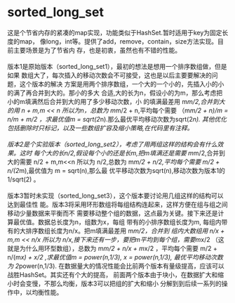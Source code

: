 sorted_long_set 
===


这是个节省内存的紧凑的map实现，功能类似于HashSet.暂时适用于key为固定长度的map，
像long，int等。提供了add，remove，contain，size方法实现。目前主要场景是为了节省内
存，也是初衷，虽然也有不错的性能。<br><br>
    版本1是原始版本（sorted_long_set1），最初的想法是想用一个排序数组做，但是如果
数组大了，每次插入的移动次数会不可接受，这也是以后主要要解决的问题，这个版本的解决
方案是用两个排序数组，一个大的一个小的，先插入小的小的满了再合并到大的。那小的多大
合适,大的长为n，假设小的为m，那么考虑把小的m填满然后合并到大的用了多少移动次数，小
的填满最差用 m*m/2,合并到大的用 n + m,m << n 所以为n，总数为 m*m/2 + n,平均每个需要 
（m*m/2 + n)/m = n/m + m/2 ，求最优值m = sqrt(2*n).那么最优平均移动次数为sqrt(2*n).
其他优化包括删除时只标记，以及一些数组扩容及缩小策略,在代码里有注释。<br><br>
版本2是个实验版本（sorted_long_set2），考虑了用两组这样的结构会有什么效果。这时
    每个大的长n/2,假设每个小的还是长m,把m填满还是需要 m*m/2,合并到大的需要 n/2 + m,m<<n
所以为 n/2,总数为 m*m/2 + n/2,平均每个需要 m/2 + n/(2*m),最优值为 m = sqrt(n),那么最
优平移动次数为sqrt(n),移动次数为版本1的 1/sqrt(2) 。<br><br>
    版本3暂时未实现（sorted_long_set3），这个版本要讨论用几组这样的结构可以达到最佳性
能。版本3将采用环形数组将每组结构连起来，这样方便在组与组之间移动少量数据来平衡而不
需要移动整个组的数据，这点最为关键。接下来还是计算最优值。数据总长度为n，组数为x，每组
带有的小排序数组长度为m, 每组内带有的大排序数组长度为n/x。把m填满最差用 m*m/2，合并到
组内大数组用 n/x + m,m << n/x 所以为 n/x,接下来还有一步，要把m平均到每个组，需要m*x/2
（这就是为什么用环型数组），总数为 m*m/2 + n/x + m*x/2 ，平均每个需要 m/2 + n/(m*x) +
x/2 ,求最优值m = power(n,1/3), x = power(n,1/3), 最优平均移动次数为 2*power(n,1/3).
在数据量大的情况性能会比前两个版本有量级提高，应该可以战胜HashSet。其实还有个大的提高，
前面两个版本由于块小，在数据扩大和缩小时会变慢，不那么均衡，版本3可以把组的扩大和缩小
分解到到后续一系列的操作中，以均衡性能。

